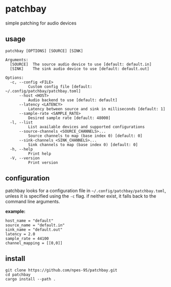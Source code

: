 # patchbay

simple patching for audio devices

## usage

```
patchbay [OPTIONS] [SOURCE] [SINK]

Arguments:
  [SOURCE]  The source audio device to use [default: default.in]
  [SINK]    The sink audio device to use [default: default.out]

Options:
  -c, --config <FILE>
          Custom config file [default: ~/.config/patchbay/patchbay.toml]
      --host <HOST>
          Audio backend to use [default: default]
      --latency <LATENCY>
          Latency between source and sink in milliseconds [default: 1]
      --sample-rate <SAMPLE_RATE>
          Desired sample rate [default: 48000]
  -l, --list
          List available devices and supported configurations
      --source-channels <SOURCE_CHANNELS>...
          Source channels to map (base index 0) [default: 0]
      --sink-channels <SINK_CHANNELS>...
          Sink channels to map (base index 0) [default: 0]
  -h, --help
          Print help
  -V, --version
          Print version
```

## configuration

patchbay looks for a configuration file in `~/.config/patchbay/patchbay.toml`, unless it is specified using the `-c` flag. if neither exist, it falls back to the command line arguments.

**example:**

```
host_name = "default"
source_name = "default.in"
sink_name = "default.out"
latency = 2.0
sample_rate = 44100
channel_mapping = [[0,0]]
```

## install

```
git clone https://github.com/npes-95/patchbay.git
cd patchbay
cargo install --path .
```
